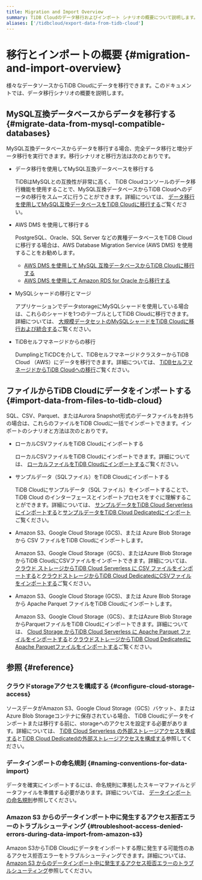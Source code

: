 ```yaml
---
title: Migration and Import Overview
summary: TiDB Cloudのデータ移行およびインポート シナリオの概要について説明します。
aliases: ['/tidbcloud/export-data-from-tidb-cloud']
---
```


# 移行とインポートの概要 {#migration-and-import-overview}

様々なデータソースからTiDB Cloudにデータを移行できます。このドキュメントでは、データ移行シナリオの概要を説明します。

## MySQL互換データベースからデータを移行する {#migrate-data-from-mysql-compatible-databases}

MySQL互換データベースからデータを移行する場合、完全データ移行と増分データ移行を実行できます。移行シナリオと移行方法は次のとおりです。

-   データ移行を使用してMySQL互換データベースを移行する

    TiDBはMySQLとの互換性が非常に高く、 TiDB Cloudコンソールのデータ移行機能を使用することで、MySQL互換データベースからTiDB Cloudへのデータの移行をスムーズに行うことができます。詳細については、 [データ移行を使用してMySQL互換データベースをTiDB Cloudに移行する](/tidb-cloud/migrate-from-mysql-using-data-migration.md)ご覧ください。

-   AWS DMS を使用して移行する

    PostgreSQL、Oracle、SQL Server などの異種データベースをTiDB Cloudに移行する場合は、AWS Database Migration Service (AWS DMS) を使用することをお勧めします。

    -   [AWS DMS を使用して MySQL 互換データベースからTiDB Cloudに移行する](/tidb-cloud/migrate-from-mysql-using-aws-dms.md)
    -   [AWS DMS を使用して Amazon RDS for Oracle から移行する](/tidb-cloud/migrate-from-oracle-using-aws-dms.md)

-   MySQLシャードの移行とマージ

    アプリケーションでデータstorageにMySQLシャードを使用している場合は、これらのシャードを1つのテーブルとしてTiDB Cloudに移行できます。詳細については、 [大規模データセットのMySQLシャードをTiDB Cloudに移行および統合する](/tidb-cloud/migrate-sql-shards.md)ご覧ください。

-   TiDBセルフマネージドからの移行

    DumplingとTiCDCを介して、TiDBセルフマネージドクラスターからTiDB Cloud （AWS）にデータを移行できます。詳細については、 [TiDBセルフマネージドからTiDB Cloudへの移行](/tidb-cloud/migrate-from-op-tidb.md)ご覧ください。

## ファイルからTiDB Cloudにデータをインポートする {#import-data-from-files-to-tidb-cloud}

SQL、CSV、Parquet、またはAurora Snapshot形式のデータファイルをお持ちの場合は、これらのファイルをTiDB Cloudに一括でインポートできます。インポートのシナリオと方法は次のとおりです。

-   ローカルCSVファイルをTiDB Cloudにインポートする

    ローカルCSVファイルをTiDB Cloudにインポートできます。詳細については、 [ローカルファイルをTiDB Cloudにインポートする](/tidb-cloud/tidb-cloud-import-local-files.md)ご覧ください。

-   サンプルデータ（SQLファイル）をTiDB Cloudにインポートする

    TiDB Cloudにサンプルデータ（SQL ファイル）をインポートすることで、 TiDB Cloud のインターフェースとインポートプロセスをすぐに理解することができます。詳細については、 [サンプルデータをTiDB Cloud Serverlessにインポートする](/tidb-cloud/import-sample-data-serverless.md)と[サンプルデータをTiDB Cloud Dedicatedにインポート](/tidb-cloud/import-sample-data.md)ご覧ください。

-   Amazon S3、Google Cloud Storage (GCS)、または Azure Blob Storage から CSV ファイルをTiDB Cloudにインポートします。

    Amazon S3、Google Cloud Storage（GCS）、またはAzure Blob StorageからTiDB CloudにCSVファイルをインポートできます。詳細については、 [クラウド ストレージからTiDB Cloud Serverless に CSV ファイルをインポートする](/tidb-cloud/import-csv-files-serverless.md)と[クラウドストレージからTiDB Cloud DedicatedにCSVファイルをインポートする](/tidb-cloud/import-csv-files.md)ご覧ください。

-   Amazon S3、Google Cloud Storage (GCS)、または Azure Blob Storage から Apache Parquet ファイルをTiDB Cloudにインポートします。

    Amazon S3、Google Cloud Storage（GCS）、またはAzure Blob StorageからParquetファイルをTiDB Cloudにインポートできます。詳細については、 [Cloud Storage からTiDB Cloud Serverless に Apache Parquet ファイルをインポートする](/tidb-cloud/import-parquet-files-serverless.md)と[クラウドストレージからTiDB Cloud DedicatedにApache Parquetファイルをインポートする](/tidb-cloud/import-parquet-files.md)ご覧ください。

## 参照 {#reference}

### クラウドstorageアクセスを構成する {#configure-cloud-storage-access}

ソースデータがAmazon S3、Google Cloud Storage（GCS）バケット、またはAzure Blob Storageコンテナに保存されている場合、 TiDB Cloudにデータをインポートまたは移行する前に、storageへのアクセスを設定する必要があります。詳細については、 [TiDB Cloud Serverless の外部ストレージアクセスを構成する](/tidb-cloud/serverless-external-storage.md)と[TiDB Cloud Dedicatedの外部ストレージアクセスを構成する](/tidb-cloud/dedicated-external-storage.md)参照してください。

### データインポートの命名規則 {#naming-conventions-for-data-import}

データを確実にインポートするには、命名規則に準拠したスキーマファイルとデータファイルを準備する必要があります。詳細については、 [データインポートの命名規則](/tidb-cloud/naming-conventions-for-data-import.md)参照してください。

### Amazon S3 からのデータインポート中に発生するアクセス拒否エラーのトラブルシューティング {#troubleshoot-access-denied-errors-during-data-import-from-amazon-s3}

Amazon S3からTiDB Cloudにデータをインポートする際に発生する可能性のあるアクセス拒否エラーをトラブルシューティングできます。詳細については、 [Amazon S3 からのデータインポート中に発生するアクセス拒否エラーのトラブルシューティング](/tidb-cloud/troubleshoot-import-access-denied-error.md)参照してください。
